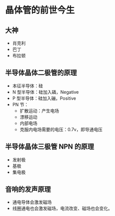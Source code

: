 # 晶体管的前世今生
## 大神

* 肖克利
* 巴丁
* 布拉顿

## 半导体晶体二极管的原理

* 本征半导体：硅
* N 型半导体：硅加入磷，Negative
* P 型半导体：硅加入磞，Positive
* PN 节：
  * 扩散运动：产生电场
  * 漂移运动
  * 内部电场
  * 克服内电场需要的电压：0.7v，即导通电压

## 半导体晶体三极管 NPN 的原理

* 发射极
* 基极
* 集电极

## 音响的发声原理

* 通电导体会激发磁场
* 线圈通电也会激发磁场，电流改变、磁场也会变化。
